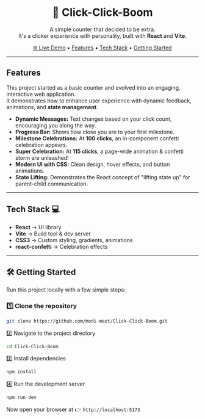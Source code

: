 <h1 align="center">🚀 Click-Click-Boom</h1>

<p align="center">
  A simple counter that decided to be extra. <br />
  It's a clicker experience with personality, built with <b>React</b> and <b>Vite</b>.
</p>

<p align="center">
  <a href="https://click-click-boom.vercel.app/">🌐 Live Demo</a> •
  <a href="#features">Features</a> •
  <a href="#tech-stack-">Tech Stack</a> •
  <a href="#️-getting-started">Getting Started</a>
</p>

---

## Features

This project started as a basic counter and evolved into an engaging, interactive web application.  
It demonstrates how to enhance user experience with dynamic feedback, animations, and **state management**.

- **Dynamic Messages:** Text changes based on your click count, encouraging you along the way.  
- **Progress Bar:** Shows how close you are to your first milestone.  
- **Milestone Celebrations:** At **100 clicks**, an in-component confetti celebration appears.  
- **Super Celebration:** At **115 clicks**, a page-wide animation & confetti storm are unleashed!  
- **Modern UI with CSS:** Clean design, hover effects, and button animations.  
- **State Lifting:** Demonstrates the React concept of "lifting state up" for parent-child communication.  

---

##  Tech Stack 💻

- **React** → UI library  
- **Vite** → Build tool & dev server  
- **CSS3** → Custom styling, gradients, animations  
- **react-confetti** → Celebration effects  

---

## 🛠️ Getting Started

Run this project locally with a few simple steps:

### 1️⃣ Clone the repository
```bash
git clone https://github.com/modi-meet/Click-Click-Boom.git
```

2️⃣ Navigate to the project directory
```bash
cd Click-Click-Boom
```

3️⃣ Install dependencies
```bash
npm install
```

4️⃣ Run the development server
```bash
npm run dev
```

Now open your browser at 👉 `http://localhost:5173`
